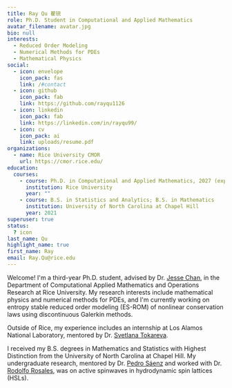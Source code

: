 ```yaml
---
title: Ray Qu 瞿锐
role: Ph.D. Student in Computational and Applied Mathematics
avatar_filename: avatar.jpg
bio: null
interests:
  - Reduced Order Modeling
  - Numerical Methods for PDEs
  - Mathematical Physics
social:
  - icon: envelope
    icon_pack: fas
    link: /#contact
  - icon: github
    icon_pack: fab
    link: https://github.com/rayqu1126
  - icon: linkedin
    icon_pack: fab
    link: https://linkedin.com/in/rayqu99/
  - icon: cv
    icon_pack: ai
    link: uploads/resume.pdf
organizations:
  - name: Rice University CMOR
    url: https://cmor.rice.edu/
education:
  courses:
    - course: Ph.D. in Computational and Applied Mathematics, 2027 (expected)
      institution: Rice University
      year: ""
    - course: B.S. in Statistics and Analytics; B.S. in Mathematics
      institution: University of North Carolina at Chapel Hill
      year: 2021
superuser: true
status:
  ? icon
last_name: Qu
highlight_name: true
first_name: Ray
email: Ray.Qu@rice.edu
---
```

Welcome! I'm a third-year Ph.D. student, advised by Dr. [Jesse Chan](https://sites.google.com/view/jessechan/home), in the Department of Computational Applied Mathematics and Operations Research at Rice University. My research interests include mathematical physics and numerical methods for PDEs, and I'm currently working on entropy stable reduced order modeling (ES-ROM) of nonlinear conservation laws using discontinuous Galerkin methods.

Outside of Rice, my experience includes an internship at Los Alamos National Laboratory, mentored by Dr. [Svetlana Tokareva](https://organizations.lanl.gov/acgi/get-to-know-us/svetlana-tokareva).

I received my B.S. degrees in Mathematics and Statistics with Highest Distinction from the University of North Carolina at Chapel Hill. My undergraduate research, mentored by Dr. [Pedro Sáenz](https://www.pml.unc.edu/about-me) and worked with Dr. [Rodolfo Rosales](https://math.mit.edu/directory/profile.html?pid=228), was on active spinwaves in hydrodynamic spin lattices (HSLs).
